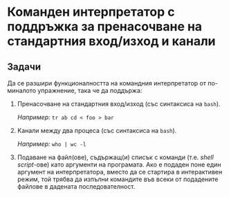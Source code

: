 # Команден интерпретатор с поддръжка за пренасочване на стандартния вход/изход и канали

## Задачи

Да се разшири функционалността на командния интерпретатор от по-миналото упражнение, така че да поддържа:

1. Пренасочване на стандартния вход/изход (със синтаксиса на `bash`).

   *Например:* `tr ab cd < foo > bar`

2. Kанали между два процеса (със синтаксиса на `bash`).

   *Например:* `who | wc -l`

3. Подаване на файл(ове), съдържащ(и) списък с команди (т.е. *shell script*-ове) като аргументи на програмата.  Ако е подаден поне един аргумент на интерпретатора, вместо да се стартира в интерактивен режим, той трябва да изпълни командите във всеки от подадените файлове в дадената последователност.